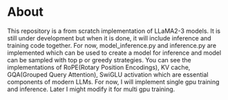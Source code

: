 # About
This repository is a from scratch implementation of LLaMA2-3 models.
It is still under development but when it is done, it will include inference and training
code together.
For now, model_inference.py and inference.py are implemented which can be used to create a model for inference and
model can be sampled with top p or greedy strategies.
You can see the implementations of RoPE(Rotary Position Encodings), KV cache,
GQA(Grouped Query Attention), SwiGLU activation which are essential components of modern LLMs.
For now, I will implement single gpu training and inference. Later I might modify it for
multi gpu training.